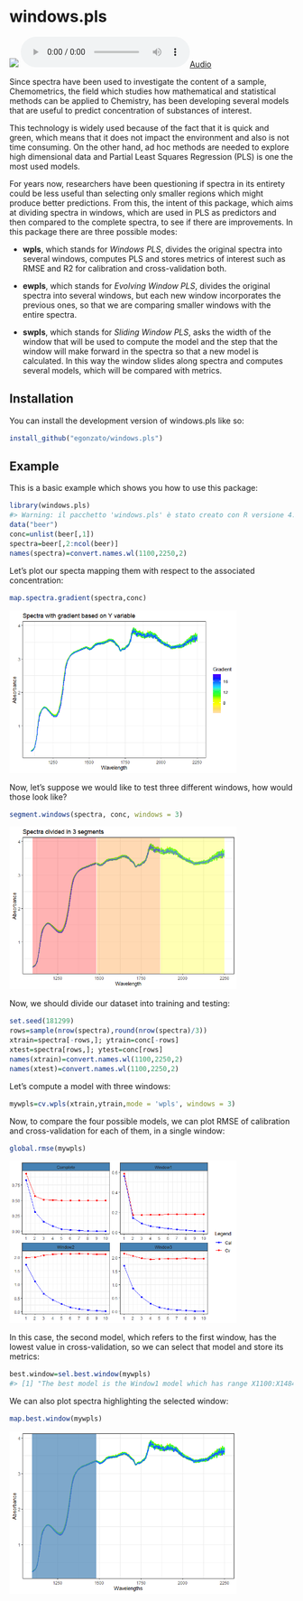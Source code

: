 
<!-- README.md is generated from README.Rmd. Please edit that file -->

# windows.pls

<!-- badges: start -->

[![](https://img.shields.io/badge/devel%20version-0.1.0-green.svg)](https://github.com/window.pls)
[![](http://cranlogs.r-pkg.org/badges/grand-total/windows.pls?color=blue)](https://cran.r-project.org/package=windows.pls)

<!-- badges: end -->

Since spectra have been used to investigate the content of a sample,
Chemometrics, the field which studies how mathematical and statistical
methods can be applied to Chemistry, has been developing several models
that are useful to predict concentration of substances of interest.

This technology is widely used because of the fact that it is quick and
green, which means that it does not impact the environment and also is
not time consuming. On the other hand, ad hoc methods are needed to
explore high dimensional data and Partial Least Squares Regression (PLS)
is one the most used models.

For years now, researchers have been questioning if spectra in its
entirety could be less useful than selecting only smaller regions which
might produce better predictions. From this, the intent of this package,
which aims at dividing spectra in windows, which are used in PLS as
predictors and then compared to the complete spectra, to see if there
are improvements. In this package there are three possible modes:

- **wpls**, which stands for *Windows PLS*, divides the original spectra
  into several windows, computes PLS and stores metrics of interest such
  as RMSE and R2 for calibration and cross-validation both.

- **ewpls**, which stands for *Evolving Window PLS*, divides the
  original spectra into several windows, but each new window
  incorporates the previous ones, so that we are comparing smaller
  windows with the entire spectra.

- **swpls**, which stands for *Sliding Window PLS*, asks the width of
  the window that will be used to compute the model and the step that
  the window will make forward in the spectra so that a new model is
  calculated. In this way the window slides along spectra and computes
  several models, which will be compared with metrics.

## Installation

You can install the development version of windows.pls like so:

``` r
install_github("egonzato/windows.pls")
```

## Example

This is a basic example which shows you how to use this package:

``` r
library(windows.pls)
#> Warning: il pacchetto 'windows.pls' è stato creato con R versione 4.3.1
data("beer")
conc=unlist(beer[,1])
spectra=beer[,2:ncol(beer)]
names(spectra)=convert.names.wl(1100,2250,2)
```

Let’s plot our specta mapping them with respect to the associated
concentration:

``` r
map.spectra.gradient(spectra,conc)
```

<img src="man/figures/README-unnamed-chunk-3-1.png" width="80%" />

Now, let’s suppose we would like to test three different windows, how
would those look like?

``` r
segment.windows(spectra, conc, windows = 3)
```

<img src="man/figures/README-unnamed-chunk-4-1.png" width="80%" />

Now, we should divide our dataset into training and testing:

``` r
set.seed(181299)
rows=sample(nrow(spectra),round(nrow(spectra)/3))
xtrain=spectra[-rows,]; ytrain=conc[-rows]
xtest=spectra[rows,]; ytest=conc[rows]
names(xtrain)=convert.names.wl(1100,2250,2)
names(xtest)=convert.names.wl(1100,2250,2)
```

Let’s compute a model with three windows:

``` r
mywpls=cv.wpls(xtrain,ytrain,mode = 'wpls', windows = 3)
```

Now, to compare the four possible models, we can plot RMSE of
calibration and cross-validation for each of them, in a single window:

``` r
global.rmse(mywpls)
```

<img src="man/figures/README-unnamed-chunk-7-1.png" width="80%" />

In this case, the second model, which refers to the first window, has
the lowest value in cross-validation, so we can select that model and
store its metrics:

``` r
best.window=sel.best.window(mywpls)
#> [1] "The best model is the Window1 model which has range X1100:X1484"
```

We can also plot spectra highlighting the selected window:

``` r
map.best.window(mywpls)
```

<img src="man/figures/README-unnamed-chunk-9-1.png" width="80%" />
